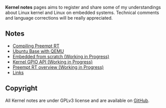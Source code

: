 **Kernel notes** pages aims to register and share some of my understandings about Linux kernel and Linux on embedded systems. Technical comments and language corrections will be really appreciated.

## Notes

* [Compiling Preempt RT](compiling-preempt-rt)
* [Ubuntu Base with QEMU](ubuntu-base-with-qemu)
* [Embedded from scratch (Working in Progress)](embedded-from-scratch-part-I)
* [Kernel GPIO API (Working in Progress)](kernel-gpio-api)
* [Preempt RT overview (Working in Progress)](preempt-rt-overview)
* [Links](links)

## Copyright

All Kernel notes are under GPLv3 license and are available on [GitHub](https://github.com/gbitten/kernel-notes).
